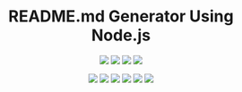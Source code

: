 
<h1 align="center">README.md Generator Using Node.js</h1>
   
  
<p align="center">
    <img src="https://img.shields.io/github/repo-size/ZiWang55/README-generator" />
    <img src="https://img.shields.io/github/languages/top/ZiWang55/README-generator"  />
    <img src="https://img.shields.io/github/issues/ZiWang55/README-generator" />
    <img src="https://img.shields.io/github/last-commit/ZiWang55/README-generator" >
</p>
  
<p align="center">
    <img src="https://img.shields.io/badge/Javascript-yellow" />
    <img src="https://img.shields.io/badge/jQuery-blue"  />
    <img src="https://img.shields.io/badge/-node.js-green" />
    <img src="https://img.shields.io/badge/-inquirer-red" >
    <img src="https://img.shields.io/badge/-screencastify-lightgrey" />
    <img src="https://img.shields.io/badge/-json-orange" />
</p>
   